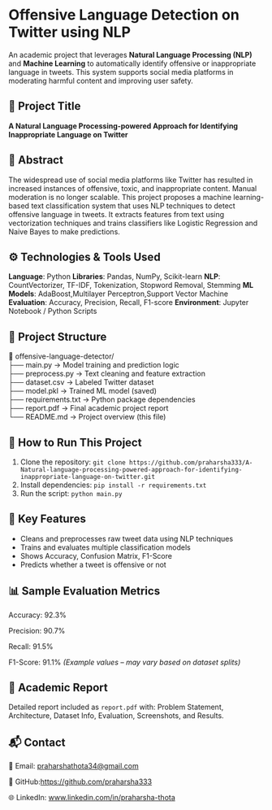 #  Offensive Language Detection on Twitter using NLP  
An academic project that leverages **Natural Language Processing (NLP)** and **Machine Learning** to automatically identify offensive or inappropriate language in tweets. This system supports social media platforms in moderating harmful content and improving user safety.  

## 📌 Project Title  
**A Natural Language Processing-powered Approach for Identifying Inappropriate Language on Twitter**  

## 📘 Abstract  
The widespread use of social media platforms like Twitter has resulted in increased instances of offensive, toxic, and inappropriate content. Manual moderation is no longer scalable. This project proposes a machine learning-based text classification system that uses NLP techniques to detect offensive language in tweets. It extracts features from text using vectorization techniques and trains classifiers like Logistic Regression and Naive Bayes to make predictions.  

## ⚙️ Technologies & Tools Used  
**Language**: Python 
**Libraries**: Pandas, NumPy, Scikit-learn 
**NLP**: CountVectorizer, TF-IDF, Tokenization, Stopword Removal, Stemming 
**ML Models**: AdaBoost,Multilayer Perceptron,Support Vector Machine 
**Evaluation**: Accuracy, Precision, Recall, F1-score 
**Environment**: Jupyter Notebook / Python Scripts 
 
## 📂 Project Structure  
📁 offensive-language-detector/  
├── main.py → Model training and prediction logic  
├── preprocess.py → Text cleaning and feature extraction  
├── dataset.csv → Labeled Twitter dataset  
├── model.pkl → Trained ML model (saved)  
├── requirements.txt → Python package dependencies  
├── report.pdf → Final academic project report  
└── README.md → Project overview (this file)  

## 🚀 How to Run This Project  
1. Clone the repository: `git clone https://github.com/praharsha333/A-Natural-language-processing-powered-approach-for-identifying-inappropriate-language-on-twitter.git`  
2. Install dependencies: `pip install -r requirements.txt`  
3. Run the script: `python main.py` 
 
## 🎯 Key Features  
- Cleans and preprocesses raw tweet data using NLP techniques  
- Trains and evaluates multiple classification models  
- Shows Accuracy, Confusion Matrix, F1-Score  
- Predicts whether a tweet is offensive or not  

## 📊 Sample Evaluation Metrics  
Accuracy: 92.3% 

Precision: 90.7% 

Recall: 91.5% 

F1-Score: 91.1%  *(Example values – may vary based on dataset splits)*  

## 📄 Academic Report  
Detailed report included as `report.pdf` with: Problem Statement, Architecture, Dataset Info, Evaluation, Screenshots, and Results.  

 
## 📬 Contact  
📧 Email: praharshathota34@gmail.com 

🔗 GitHub:https://github.com/praharsha333 

🌐 LinkedIn: www.linkedin.com/in/praharsha-thota


